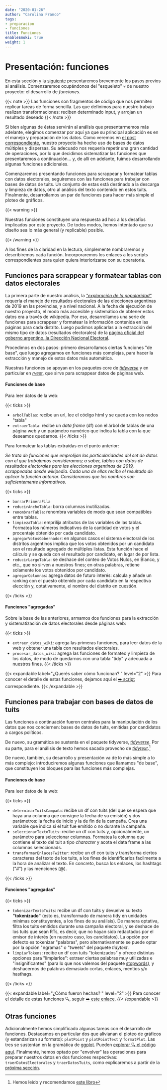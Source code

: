 ```yaml
---
date: "2020-01-26"
author: "Carolina Franco"
tags:
- preparacion
- funciones
title: Funciones
enableEmoki: true
weight: 1
---
```


# Presentación: funciones

En esta sección y la [siguiente](../preparacion_datos/) presentaremos brevemente los pasos previos al análisis. Comenzaremos ocupándonos del "esqueleto" :skull: de nuestro proyecto: el desarrollo de _funciones_. 

{{< note >}}
Las funciones son fragmentos de código que nos permiten replicar tareas de forma sencilla. Las que definimos para nuestro trabajo realizan transformaciones: reciben determinado input, y arrojan un resultado deseado
{{< /note >}}

Si bien algunas de éstas servirán al análisis que presentarmemos más adelante, elegimos comenzar por aquí ya que su principal aplicación es en el manejo y preparación de los datos. Como veremos en [el post correspondiente](/preparacion_datos/), nuestro proyecto ha hecho uso de bases de datos múltiples y dispersas. Su adecuado nos requería repetir una gran cantidad de operaciones, por lo que decidimos sistematizar las funciones que presentaremos a continuación... y, de allí en adelante, fuimos desarrollando algunas funciones adicionales. 

Comenzaremos presentando funciones para scrappear y formatear tablas con datos electorales, seguiremos con las funciones para trabajar con bases de datos de tuits. Un conjunto de estas está destinado a la descarga y limpieza de datos, otro al análisis del texto contenido en estos tuits. Finalmente, desarrollamos un par de funciones para hacer más simple el ploteo de gráficos. 

{{< warning >}}

Nuestras funciones constituyen una respuesta ad hoc a los desafíos implicados por este proyecto. De todos modos, hemos intentado que su diseño sea lo más general (y replicable) posible. 

{{< /warning >}}

A los fines de la claridad en la lectura, simplemente nombraremos y describiremos cada función. Incorporaremos los enlaces a los scripts correspondientes para quien quiera interiorizarse con su operatoria. 


## Funciones para scrappear y formatear tablas con datos electorales

La primera parte de nuestro análisis, la _["exploración de la popularidad"](/explorando_popularidad/)_ requería el manejo de resultados electorales de las elecciones argentinas de 2019 en las provincias, y a nivel nacional. A la fecha de ejecución de nuestro proyecto, el modo más accesible y sistemático de obtener estos datos era a través de wikipedia. Por eso, desarrollamos una serie de funciones para scrappear y formatear la información contenida en las páginas para cada distrito. Luego pudimos aplicarlas a la extracción del mismo tipo de datos (resultados electorales) de la [página oficial del goberno argentino, la  Dirección Nacional Electoral](https://www.argentina.gob.ar/interior/dine/resultados-y-estadisticas/elecciones-2019).

Procedimos en dos pasos: primero desarrollamos ciertas funciones "de base", que luego agregamos en funciones más complejas, para hacer la extracción y manejo de estos datos más automática. 

Nuestras funciones se apoyan en los paquetes core de  _[tidyverse](https://www.tidyverse.org/)_ y en particular en _[rvest](https://rvest.tidyverse.org/)_, que sirve para scrappear datos de páginas web. 

#### Funciones de base

Para leer datos de la web:

{{< ticks >}}
* `arbolTablas`: recibe un url, lee el código html y se queda con los nodos "tabla"
* `extraerTabla`: recibe un _data frame_ (df) con el árbol de tablas de una página web y un parámetro numérico que indica la tabla con la que deseamos quedarnos.
{{< /ticks >}}

Para formatear las tablas extraídas en el punto anterior:

_Se trata de funciones que emprolijan las particularidades del set de datos con el que trabajamos consideramos; a saber, tablas con datos de resultados electorales para las elecciones argentinas de 2019, scrappeadas desde wikipedia. Cada una de ellas recibe el resultado de aplicar la función anterior. Consideramos que los nombres son suficientemente informativos._

{{< ticks >}}

* `borrarPrimeraFila`
* `reducirAnchoTabla`: borra columnas inutilizadas.
* `renombrarTabla`: renombra variables de modo que sean compatibles entre tablas.
* `limpiezaTabla`: emprilija atributos de las variables de las tablas. Formatea los números indicativos de la cantidad de votos y el procentaje obtenido por cada candidato.
* `agregarVotosGobernador`: en algunos casos el sistema electoral de los distritos argentinos implica que los votos obtenidos por un candidato son el resultado agregado de múltiples listas. Esta función hace el cálculo y se queda con el resultado por candidato, en lugar de por lista.
* `reducirLargoTabla`: se deshace del conteo de Votos Nulos, en Blanco, y etc., que no sirven a nuestros fines; en otras palabras, retiene solamente los votos obtenidos por candidato. 
* `agregarColumnas`: agrega datos de futuro interés: calcula y añade un ranking con el puesto obtenido por cada candidato en la respectiva elección y, optativamente, el nombre del distrito en cuestión. 

 
{{< /ticks >}}

#### Funciones "agregadas"

Sobre la base de las anteriores, armamos dos funciones para la extracción y sistematización de datos electorales desde páginas web:

{{< ticks >}}
* `extraer_datos_wiki`: agrega las primeras funciones, para leer datos de la web y obtener una tabla con resultados electorales. 
* `procesar_datos_wiki`: agrega las funciones de formateo y limpieza de los datos, de modo de quedarnos con una tabla "tidy" y adecuada a nuestros fines.
{{< /ticks >}}

{{< expandable label="¿Querés saber cómo funcionan? "  level="2"  >}}
Para conocer el detalle de estas funciones, dejamos aquí el  [:arrow_right: script](https://github.com/CVFH/Tuits_arg_2019/blob/master/Modules/tablasElectorales.R) correspondiente.
{{< /expandable >}}

## Funciones para trabajar con bases de datos de tuits

Las funciones a continuación fueron centrales para la manipulación de los datos que nos conciernen: bases de datos de tuits, emitidas por candidatos a cargos políticos.

De nuevo, su gramática se sustenta en el paquete tidyverse, _[tidyverse](https://www.tidyverse.org/)_. Por su parte, para el análisis de texto hemos sacado provecho de _[tidytext](https://www.tidyverse.org/)_.[^1]

De nuevo, también, su desarrollo y presentación va de lo más simple a lo más complejo: introduciremos algunas funciones que llamamos "de base", que constituyen los bloques para las funciones más complejas.

#### Funciones de base

Para leer datos de la web:

{{< ticks >}}
* `determinarTuitsCampaña`: recibe un df con tuits (del que se espera que haya una columna que consigne la fecha de su emisión) y dos parámetros: la fecha de inicio y la de fin de la campaña. Crea una variable que indica si el tuit fue emitido o no durante la campaña.
* `seleccionarTextoTuits`: recibe un df con tuits y, opcionalmente, un parámetro para seleccionar columnas. Formatea la columna que contiene el texto del tuit a tipo _character_ y acota el data frame a las columnas seleccionads.
* `transformarEnlacesTwitter`: recibe un df con tuits y transforma ciertos caracteres del texto de los tuits, a los fines de identificarlos facilmente a la hora de analizar el texto. En concreto, busca los enlaces, los hashtags ("#") y las menciones (@).

{{< /ticks >}}

#### Funciones "agregadas"

{{< ticks >}}
* `tokenizarTextoTuits`: recibe un df con tuits y devuelve su texto **"tokenizado"** (esto es, transformado de manera tidy en unidades mínimas constituyentes, a los fines de su análisis). De manera optativa, filtra los tuits emitidos durante una campaña electoral, y se deshace de los tuits que sean RTs, es decir, que no hayan sido redactados por el emisor de interés (en nuestro caso, los candidatos). La opción por defecto es tokenizar "palabras", pero alternativamente se puede optar por la opción "ngramas" o "tweets" del paquete _tidytext_.
* `limpiarTokens`: recibe un df con tuits "tokenizados" y ofrece distintas opciones para "limpiarlos": extraer ciertas palabras muy utilizadas e "insignificantes" (para lo que nos valemos del paquete [stopwords](https://www.rdocumentation.org/packages/stopwords)), y deshacernos de palabras demasiado cortas, enlaces, mentios y/o hasthags.

{{< /ticks >}}

{{< expandable label="¿Cómo fueron hechas? "  level="2"  >}}
Para conocer el detalle de estas funciones :mag:, seguir  [:arrow_right: este enlace](https://github.com/CVFH/Tuits_arg_2019/blob/master/Modules/tuitsCandidatos.R).
{{< /expandable >}}


## Otras funciones

Adicionalmente hemos simplificado algunas tareas con el desarrollo de funciones. Destacamos en particular dos que alivianan el ploteo de gráficos (y estandarizan su formato): `plotPoint` y `plotPointText` y `formatPlot`. 
Las tres se sustentan en la gramática de [ggplot](https://ggplot2.tidyverse.org/). 
Pueden [explorar :mag: el código aquí](https://github.com/CVFH/Tuits_arg_2019/blob/master/Modules/funcionesGraficos.R).
Finalmente, hemos optado por "envolver" las operaciones para preparar nuestros datos en dos funciones respectivas: `traerDatosElectorales` y `traerDatosTuits`, como explicaremos a partir de la [próxima sección](/preparacion_datos/). 


[^1]: Hemos leido y recomendamos [este libro](https://www.tidytextmining.com/)
